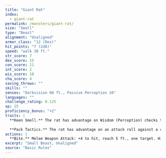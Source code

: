 ```yaml
---
title: "Giant Rat"
index:
  - giant-rat
permalink: /monsters/giant-rat/
size: "Small"
type: "Beast"
alignment: "Unaligned"
armor_class: "12 (Dex)"
hit_points: "7 (2d6)"
speed: "walk 30 ft."
str_score: 7
dex_score: 15
con_score: 11
int_score: 2
wis_score: 10
cha_score: 4
saving_throws: ""
skills: ""
senses: "Darkvision 60 ft., Passive Perception 10"
languages: ""
challenge_rating: 0.125
xp: 25
proficiency_bonus: "+2"
traits: |
  **Keen Smell.** The rat has advantage on Wisdom (Perception) checks that rely on smell.
  
  **Pack Tactics.** The rat has advantage on an attack roll against a creature if at least one of the rat's allies is within 5 ft. of the creature and the ally isn't incapacitated.
actions: |
  **Bite.** Melee Weapon Attack: +4 to hit, reach 5 ft., one target. Hit: 4 (1d4 + 2) piercing damage.  
excerpt: "Small Beast, Unaligned"
source: "Basic Rules"
---
```

